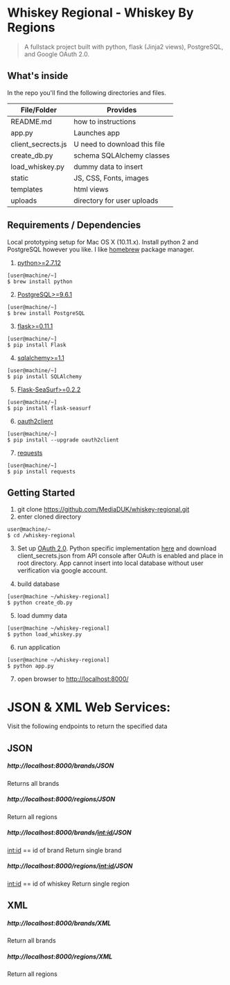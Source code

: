 # Whiskey Regional - Whiskey By Regions
> A fullstack project built with python, flask (Jinja2 views), PostgreSQL, and Google OAuth 2.0.

## What's inside
In the repo you'll find the following directories and files.

| File/Folder          | Provides                                       |
|----------------------|------------------------------------------------|
| README.md            | how to instructions                            |
| app.py               | Launches app                                   |
| client_secrects.js   | U need to download this file                   |
| create_db.py         | schema SQLAlchemy classes                      |
| load_whiskey.py      | dummy data to insert                           |
| static               | JS, CSS, Fonts, images                         |
| templates            | html views                                     |
| uploads              | directory for user uploads                     |

## Requirements / Dependencies
Local prototyping setup for Mac OS X (10.11.x).
Install python 2 and PostgreSQL however you like.
I like [homebrew](http://brew.sh/) package manager.

1. [python>=2.7.12](https://www.python.org/download/releases/2.7/)
```
[user@machine/~]
$ brew install python
```
2. [PostgreSQL>=9.6.1](https://www.postgresql.org/docs/9.6/static/index.html)
```
[user@machine/~]
$ brew install PostgreSQL
```
3. [flask>=0.11.1](http://flask.pocoo.org/docs/0.11/)
```
[user@machine/~]
$ pip install Flask
```
4. [sqlalchemy>=1.1](http://docs.sqlalchemy.org/en/latest/intro.html)
```
[user@machine/~]
$ pip install SQLAlchemy
```
5. [Flask-SeaSurf>=0.2.2](https://flask-seasurf.readthedocs.io/en/latest/)
```
[user@machine/~]
$ pip install flask-seasurf
```
6. [oauth2client](https://github.com/google/oauth2client)
```
[user@machine/~]
$ pip install --upgrade oauth2client
```
7. [requests](http://docs.python-requests.org/en/master/user/install/)
```
[user@machine/~]
$ pip install requests
```

## Getting Started

1. git clone https://github.com/MediaDUK/whiskey-regional.git
2. enter cloned directory
```
user@machine/~
$ cd /whiskey-regional
```
3. Set up [OAuth 2.0](https://support.google.com/googleapi/answer/6158849?hl=en&ref_topic=7013279).
Python specific implementation [here](https://developers.google.com/api-client-library/python/guide/aaa_oauth)
and download client_secrets.json from  API console after OAuth is enabled and
place in root directory. App cannot insert into local database without user
verification via google account.

4. build database
```
[user@machine ~/whiskey-regional]
$ python create_db.py
```
5. load dummy data
```
[user@machine ~/whiskey-regional]
$ python load_whiskey.py
```
6. run application
```
[user@machine ~/whiskey-regional]
$ python app.py
```
7. open browser to [http://localhost:8000/](http://localhost:8000/)

# JSON & XML Web Services:
Visit the following endpoints to return the specified data

## JSON
##### http://localhost:8000/brands/JSON
Returns all brands

##### http://localhost:8000/regions/JSON
Return all regions

##### http://localhost:8000/brands/<int:id>/JSON
<int:id> == id of brand
Return single brand

##### http://localhost:8000/regions/<int:id>/JSON
<int:id> == id of whiskey
Return single region

## XML
##### http://localhost:8000/brands/XML
Return all brands

##### http://localhost:8000/regions/XML
Return all regions
